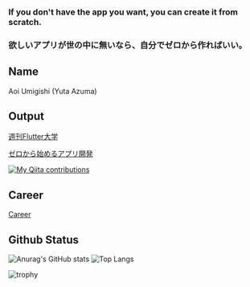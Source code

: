 ### If you don't have the app you want, you can create it from scratch.

### 欲しいアプリが世の中に無いなら、自分でゼロから作ればいい。

## Name

Aoi Umigishi (Yuta Azuma)

## Output

[週刊Flutter大学](https://blog.flutteruniv.com/)

[ゼロから始めるアプリ開発](https://zerokara-app.com/)

[![My Qiita contributions](https://qiita-badge.apiapi.app/s/mikkame/contributions.svg)](http://qiita.com/Umigishi-Aoi)


## Career
[Career](https://www.wantedly.com/id/yuuta_azuma_c)

## Github Status
![Anurag's GitHub stats](https://github-readme-stats.vercel.app/api?username=Umigishi-Aoi&show_icons=true) ![Top Langs](https://github-readme-stats.vercel.app/api/top-langs/?username=Umigishi-Aoi&layout=compact)

![trophy](https://github-profile-trophy.vercel.app/?username=Umigishi-Aoi)
